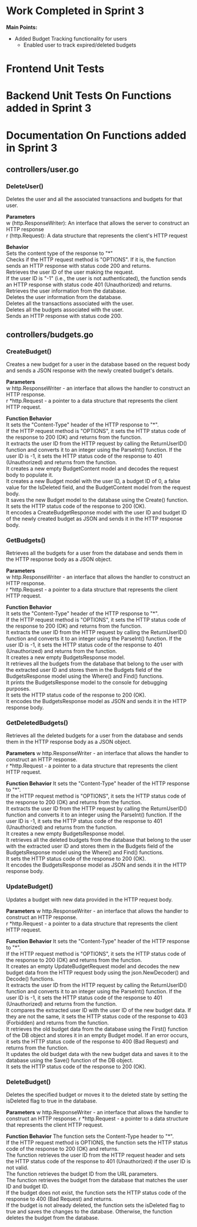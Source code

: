 # Work Completed in Sprint 3
**Main Points:**
- Added Budget Tracking functionality for users
  - Enabled user to track expired/deleted budgets
# Frontend Unit Tests

# Backend Unit Tests On Functions added in Sprint 3

# Documentation On Functions added in Sprint 3
## controllers/user.go
### DeleteUser()
Deletes the user and all the associated transactions and budgets for that user.

**Parameters**  
w (http.ResponseWriter): An interface that allows the server to construct an HTTP response  
r (http.Request): A data structure that represents the client's HTTP request  

**Behavior**  
Sets the content type of the response to "*"  
Checks if the HTTP request method is "OPTIONS". If it is, the function sends an HTTP response with status code 200 and returns.  
Retrieves the user ID of the user making the request.  
If the user ID is "-1" (i.e., the user is not authenticated), the function sends an HTTP response with status code 401 (Unauthorized) and returns.  
Retrieves the user information from the database.  
Deletes the user information from the database.  
Deletes all the transactions associated with the user.  
Deletes all the budgets associated with the user.  
Sends an HTTP response with status code 200.  

## controllers/budgets.go
### CreateBudget()
Creates a new budget for a user in the database based on the request body and sends a JSON response with the newly created budget's details.

**Parameters**    
w http.ResponseWriter - an interface that allows the handler to construct an HTTP response.  
r *http.Request - a pointer to a data structure that represents the client HTTP request.  

**Function Behavior**  
It sets the "Content-Type" header of the HTTP response to "*".  
If the HTTP request method is "OPTIONS", it sets the HTTP status code of the response to 200 (OK) and returns from the function.  
It extracts the user ID from the HTTP request by calling the ReturnUserID() function and converts it to an integer using the ParseInt() function. If the user ID is -1, it sets the HTTP status code of the response to 401 (Unauthorized) and returns from the function.  
It creates a new empty BudgetContent model and decodes the request body to populate it.  
It creates a new Budget model with the user ID, a budget ID of 0, a false value for the IsDeleted field, and the BudgetContent model from the request body.  
It saves the new Budget model to the database using the Create() function.  
It sets the HTTP status code of the response to 200 (OK).  
It encodes a CreateBudgetResponse model with the user ID and budget ID of the newly created budget as JSON and sends it in the HTTP response body.  

### GetBudgets()    
Retrieves all the budgets for a user from the database and sends them in the HTTP response body as a JSON object.

**Parameters**  
w http.ResponseWriter - an interface that allows the handler to construct an HTTP response.  
r *http.Request - a pointer to a data structure that represents the client HTTP request.  

**Function Behavior**  
It sets the "Content-Type" header of the HTTP response to "*".  
If the HTTP request method is "OPTIONS", it sets the HTTP status code of the response to 200 (OK) and returns from the function.  
It extracts the user ID from the HTTP request by calling the ReturnUserID() function and converts it to an integer using the ParseInt() function. If the user ID is -1, it sets the HTTP status code of the response to 401 (Unauthorized) and returns from the function.  
It creates a new empty BudgetsResponse model.  
It retrieves all the budgets from the database that belong to the user with the extracted user ID and stores them in the Budgets field of the BudgetsResponse model using the Where() and Find() functions.  
It prints the BudgetsResponse model to the console for debugging purposes.  
It sets the HTTP status code of the response to 200 (OK).  
It encodes the BudgetsResponse model as JSON and sends it in the HTTP response body.  

### GetDeletedBudgets()
Retrieves all the deleted budgets for a user from the database and sends them in the HTTP response body as a JSON object.  

**Parameters**
w http.ResponseWriter - an interface that allows the handler to construct an HTTP response.  
r *http.Request - a pointer to a data structure that represents the client HTTP request.  

**Function Behavior**
It sets the "Content-Type" header of the HTTP response to "*".  
If the HTTP request method is "OPTIONS", it sets the HTTP status code of the response to 200 (OK) and returns from the function.  
It extracts the user ID from the HTTP request by calling the ReturnUserID() function and converts it to an integer using the ParseInt() function. If the user ID is -1, it sets the HTTP status code of the response to 401 (Unauthorized) and returns from the function.  
It creates a new empty BudgetsResponse model.  
It retrieves all the deleted budgets from the database that belong to the user with the extracted user ID and stores them in the Budgets field of the BudgetsResponse model using the Where() and Find() functions.  
It sets the HTTP status code of the response to 200 (OK).  
It encodes the BudgetsResponse model as JSON and sends it in the HTTP response body.  

### UpdateBudget()
Updates a budget with new data provided in the HTTP request body.  

**Parameters**
w http.ResponseWriter - an interface that allows the handler to construct an HTTP response.  
r *http.Request - a pointer to a data structure that represents the client HTTP request.  

**Function Behavior**
It sets the "Content-Type" header of the HTTP response to "*".  
If the HTTP request method is "OPTIONS", it sets the HTTP status code of the response to 200 (OK) and returns from the function.  
It creates an empty UpdateBudgetRequest model and decodes the new budget data from the HTTP request body using the json.NewDecoder() and Decode() functions.  
It extracts the user ID from the HTTP request by calling the ReturnUserID() function and converts it to an integer using the ParseInt() function. If the user ID is -1, it sets the HTTP status code of the response to 401 (Unauthorized) and returns from the function.  
It compares the extracted user ID with the user ID of the new budget data. If they are not the same, it sets the HTTP status code of the response to 403 (Forbidden) and returns from the function.  
It retrieves the old budget data from the database using the First() function of the DB object and stores it in an empty Budget model. If an error occurs, it sets the HTTP status code of the response to 400 (Bad Request) and returns from the function.  
It updates the old budget data with the new budget data and saves it to the database using the Save() function of the DB object.  
It sets the HTTP status code of the response to 200 (OK).  

### DeleteBudget()
Deletes the specified budget or moves it to the deleted state by setting the isDeleted flag to true in the database.

**Parameters**
w http.ResponseWriter - an interface that allows the handler to construct an HTTP response.
r *http.Request - a pointer to a data structure that represents the client HTTP request.

**Function Behavior**
The function sets the Content-Type header to "*".  
If the HTTP request method is OPTIONS, the function sets the HTTP status code of the response to 200 (OK) and returns.  
The function retrieves the user ID from the HTTP request header and sets the HTTP status code of the response to 401 (Unauthorized) if the user ID is not valid.  
The function retrieves the budget ID from the URL parameters.  
The function retrieves the budget from the database that matches the user ID and budget ID.  
If the budget does not exist, the function sets the HTTP status code of the response to 400 (Bad Request) and returns.  
If the budget is not already deleted, the function sets the isDeleted flag to true and saves the changes to the database. Otherwise, the function deletes the budget from the database.  
